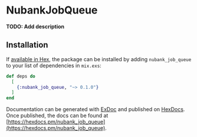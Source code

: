 # NubankJobQueue

**TODO: Add description**

## Installation

If [available in Hex](https://hex.pm/docs/publish), the package can be installed
by adding `nubank_job_queue` to your list of dependencies in `mix.exs`:

```elixir
def deps do
  [
    {:nubank_job_queue, "~> 0.1.0"}
  ]
end
```

Documentation can be generated with [ExDoc](https://github.com/elixir-lang/ex_doc)
and published on [HexDocs](https://hexdocs.pm). Once published, the docs can
be found at [https://hexdocs.pm/nubank_job_queue](https://hexdocs.pm/nubank_job_queue).

